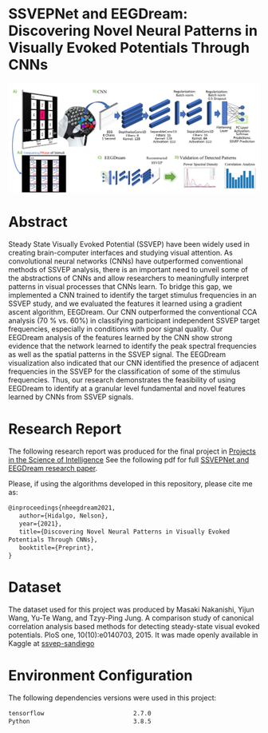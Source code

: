 # SSVEPNet and EEGDream: Discovering Novel Neural Patterns in Visually Evoked Potentials Through CNNs

![alt text](https://github.com/nelsonalbertohj/EEGDream/blob/main/Experiment_set_up_main_diagram.png?raw=true)

# Abstract
Steady State Visually Evoked Potential (SSVEP) have been widely used in creating brain-computer interfaces and studying visual attention. As convolutional neural networks (CNNs) have outperformed conventional methods of SSVEP analysis, there is an important need to unveil some of the abstractions of CNNs and allow researchers to meaningfully interpret patterns in visual processes that CNNs learn. To bridge this gap, we implemented a CNN trained to identify the target stimulus frequencies in an SSVEP study, and we evaluated the features it learned using a gradient ascent algorithm, EEGDream. Our CNN outperformed the conventional CCA analysis (70 % vs. 60%) in classifying participant independent SSVEP target frequencies, especially in conditions with poor signal quality. Our EEGDream analysis of the features learned by the CNN show strong evidence that the network learned to identify the peak spectral frequencies as well as the spatial patterns in the SSVEP signal. The EEGDream visualization also indicated that our CNN identified the presence of adjacent frequencies in the SSVEP for the classification of some of the stimulus frequencies. Thus, our research demonstrates the feasibility of using EEGDream to identify at a granular level fundamental and novel features learned by CNNs from SSVEP signals.

# Research Report
The following research report was produced for the final project in [Projects in the Science of Intelligence](https://cbmm.mit.edu/9-58/2021)
See the following pdf for full [SSVEPNet and EEGDream research paper](https://github.com/nelsonalbertohj/EEGDream/blob/main/EEGDream_discovering_neural_patterns_in_SSVEP.pdf).

Please, if using the algorithms developed in this repository, please cite me as:
```
@inproceedings{nheegdream2021,
   author={Hidalgo, Nelson},
   year={2021},
   title={Discovering Novel Neural Patterns in Visually Evoked Potentials Through CNNs},
   booktitle={Preprint},
}
```

# Dataset
The dataset used for this project was produced by Masaki Nakanishi, Yijun Wang, Yu-Te Wang, and Tzyy-Ping Jung. A comparison study of canonical correlation analysis based methods for detecting steady-state visual evoked potentials. PloS one, 10(10):e0140703, 2015.
It was made openly available in Kaggle at [ssvep-sandiego](https://www.kaggle.com/code/kerneler/starter-ssvep-sandiego-04d82b4d-d/data)

# Environment Configuration
The following dependencies versions were used in this project:

```
tensorflow                         2.7.0
Python                             3.8.5
```
